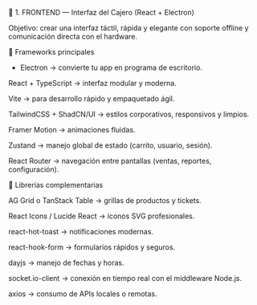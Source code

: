 🧩 1. FRONTEND — Interfaz del Cajero (React + Electron)

Objetivo: crear una interfaz táctil, rápida y elegante con soporte offline y comunicación directa con el hardware.

🔧 Frameworks principales

- Electron → convierte tu app en programa de escritorio.

React + TypeScript → interfaz modular y moderna.

Vite → para desarrollo rápido y empaquetado ágil.

TailwindCSS + ShadCN/UI → estilos corporativos, responsivos y limpios.

Framer Motion → animaciones fluidas.

Zustand → manejo global de estado (carrito, usuario, sesión).

React Router → navegación entre pantallas (ventas, reportes, configuración).


🧠 Librerías complementarias

AG Grid o TanStack Table → grillas de productos y tickets.

React Icons / Lucide React → íconos SVG profesionales.

react-hot-toast → notificaciones modernas.

react-hook-form → formularios rápidos y seguros.

dayjs → manejo de fechas y horas.

socket.io-client → conexión en tiempo real con el middleware Node.js.

axios → consumo de APIs locales o remotas.
